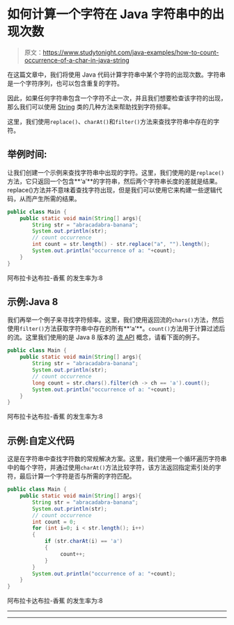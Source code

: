 # 如何计算一个字符在 Java 字符串中的出现次数

> 原文：<https://www.studytonight.com/java-examples/how-to-count-occurrence-of-a-char-in-java-string>

在这篇文章中，我们将使用 Java 代码计算字符串中某个字符的出现次数。字符串是一个字符序列，也可以包含重复的字符。

因此，如果任何字符串包含一个字符不止一次，并且我们想要检查该字符的出现，那么我们可以使用 [String](https://www.studytonight.com/java/string-handling-in-java.php) 类的几种方法来帮助找到字符频率。

这里，我们使用`replace()`、`charAt()`和`filter()`方法来查找字符串中存在的字符。

## 举例时间:

让我们创建一个示例来查找字符串中出现的字符。这里，我们使用的是`replace()`方法，它只返回一个包含**‘a’**的字符串，然后两个字符串长度的差就是结果。replace()方法并不意味着查找字符出现，但是我们可以使用它来构建一些逻辑代码，从而产生所需的结果。

```java
public class Main {
	public static void main(String[] args){
		String str = "abracadabra-banana";
		System.out.println(str);
		// count occurrence 
		int count = str.length() - str.replace("a", "").length();
		System.out.println("occurrence of a: "+count);
	}
}
```

阿布拉卡达布拉-香蕉
的发生率为:8

## 示例:Java 8

我们再举一个例子来寻找字符频率。这里，我们使用返回流的`chars()`方法，然后使用`filter()`方法获取字符串中存在的所有**‘a’**。`count()`方法用于计算过滤后的流。这里我们使用的是 Java 8 版本的 [流 API](https://www.studytonight.com/java-8/java-8-stream-api) 概念，请看下面的例子。

```java
public class Main {
	public static void main(String[] args){
		String str = "abracadabra-banana";
		System.out.println(str);
		// count occurrence 
		long count = str.chars().filter(ch -> ch == 'a').count();
		System.out.println("occurrence of a: "+count);
	}
}
```

阿布拉卡达布拉-香蕉
的发生率为:8

## 示例:自定义代码

这是在字符串中查找字符数的常规解决方案。这里，我们使用一个循环遍历字符串中的每个字符，并通过使用`charAt()`方法比较字符，该方法返回指定索引处的字符，最后计算一个字符是否与所需的字符匹配。

```java
public class Main {
	public static void main(String[] args){
		String str = "abracadabra-banana";
		System.out.println(str);
		// count occurrence 
		int count = 0;
	    for (int i=0; i < str.length(); i++)
	    {
	        if (str.charAt(i) == 'a')
	        {
	             count++;
	        }
	    }
		System.out.println("occurrence of a: "+count);
	}
}
```

阿布拉卡达布拉-香蕉
的发生率为:8

* * *

* * *